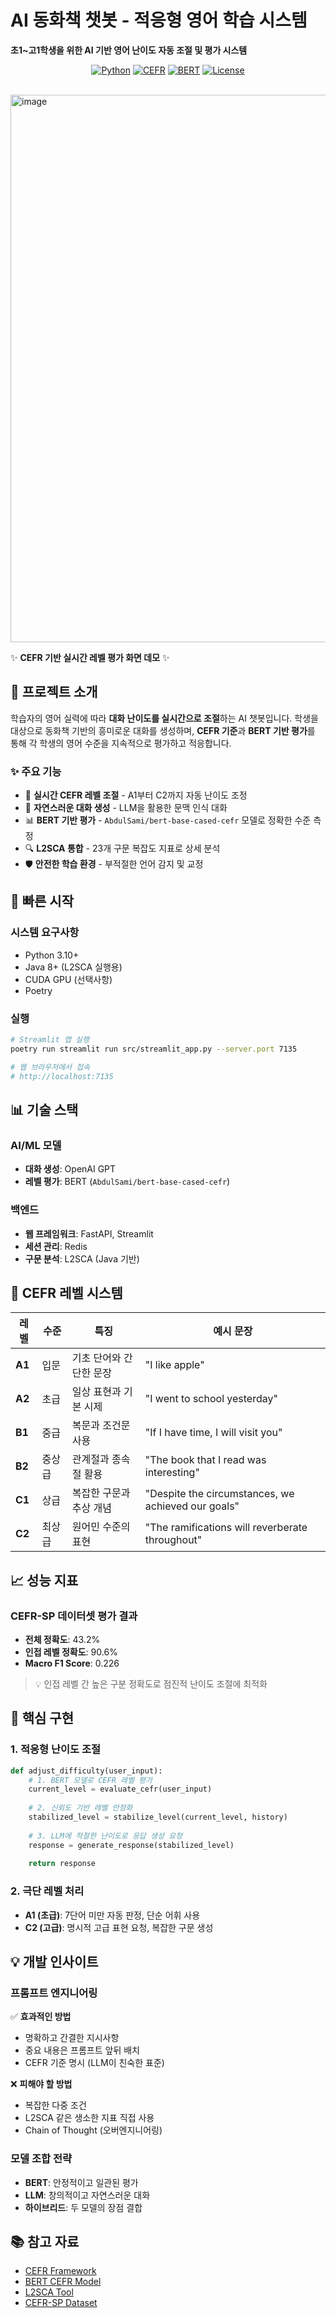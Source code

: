# AI 동화책 챗봇 - 적응형 영어 학습 시스템

**초1~고1학생을 위한 AI 기반 영어 난이도 자동 조절 및 평가 시스템**

<div align="center">
  
  [![Python](https://img.shields.io/badge/Python-3.10%2B-blue)](https://www.python.org/)
  [![CEFR](https://img.shields.io/badge/CEFR-A1--C2-green)](https://www.coe.int/)
  [![BERT](https://img.shields.io/badge/Model-BERT--based-orange)](https://huggingface.co/)
  [![License](https://img.shields.io/badge/License-MIT-yellow)](LICENSE)
  
</div>

<br>

<img width="1886" height="876" alt="image" src="https://github.com/user-attachments/assets/f4ed0408-ed37-4dad-9674-ee0f798b16b7" />

✨ **CEFR 기반 실시간 레벨 평가 화면 데모** ✨


## 📌 프로젝트 소개

학습자의 영어 실력에 따라 **대화 난이도를 실시간으로 조절**하는 AI 챗봇입니다. 학생을 대상으로 동화책 기반의 흥미로운 대화를 생성하며, **CEFR 기준**과 **BERT 기반 평가**를 통해 각 학생의 영어 수준을 지속적으로 평가하고 적응합니다.

### ✨ 주요 기능

- 🎯 **실시간 CEFR 레벨 조절** - A1부터 C2까지 자동 난이도 조정
- 💬 **자연스러운 대화 생성** - LLM을 활용한 문맥 인식 대화
- 📊 **BERT 기반 평가** - `AbdulSami/bert-base-cased-cefr` 모델로 정확한 수준 측정
- 🔍 **L2SCA 통합** - 23개 구문 복잡도 지표로 상세 분석
- 🛡️ **안전한 학습 환경** - 부적절한 언어 감지 및 교정

## 🚀 빠른 시작

### 시스템 요구사항

- Python 3.10+
- Java 8+ (L2SCA 실행용)
- CUDA GPU (선택사항)
- Poetry

### 실행

```bash
# Streamlit 앱 실행
poetry run streamlit run src/streamlit_app.py --server.port 7135

# 웹 브라우저에서 접속
# http://localhost:7135
```

## 📊 기술 스택

### AI/ML 모델
- **대화 생성**: OpenAI GPT
- **레벨 평가**: BERT (`AbdulSami/bert-base-cased-cefr`)

### 백엔드
- **웹 프레임워크**: FastAPI, Streamlit
- **세션 관리**: Redis
- **구문 분석**: L2SCA (Java 기반)

## 🎯 CEFR 레벨 시스템

| 레벨 | 수준 | 특징 | 예시 문장 |
|------|------|------|-----------|
| **A1** | 입문 | 기초 단어와 간단한 문장 | "I like apple" |
| **A2** | 초급 | 일상 표현과 기본 시제 | "I went to school yesterday" |
| **B1** | 중급 | 복문과 조건문 사용 | "If I have time, I will visit you" |
| **B2** | 중상급 | 관계절과 종속절 활용 | "The book that I read was interesting" |
| **C1** | 상급 | 복잡한 구문과 추상 개념 | "Despite the circumstances, we achieved our goals" |
| **C2** | 최상급 | 원어민 수준의 표현 | "The ramifications will reverberate throughout" |

## 📈 성능 지표

### CEFR-SP 데이터셋 평가 결과

- **전체 정확도**: 43.2%
- **인접 레벨 정확도**: 90.6%
- **Macro F1 Score**: 0.226

> 💡 인접 레벨 간 높은 구분 정확도로 점진적 난이도 조절에 최적화

## 🔧 핵심 구현

### 1. 적응형 난이도 조절

```python
def adjust_difficulty(user_input):
    # 1. BERT 모델로 CEFR 레벨 평가
    current_level = evaluate_cefr(user_input)
    
    # 2. 신뢰도 기반 레벨 안정화
    stabilized_level = stabilize_level(current_level, history)
    
    # 3. LLM에 적절한 난이도로 응답 생성 요청
    response = generate_response(stabilized_level)
    
    return response
```

### 2. 극단 레벨 처리

- **A1 (초급)**: 7단어 미만 자동 판정, 단순 어휘 사용
- **C2 (고급)**: 명시적 고급 표현 요청, 복잡한 구문 생성

## 💡 개발 인사이트

### 프롬프트 엔지니어링
✅ **효과적인 방법**
- 명확하고 간결한 지시사항
- 중요 내용은 프롬프트 앞뒤 배치
- CEFR 기준 명시 (LLM이 친숙한 표준)

❌ **피해야 할 방법**
- 복잡한 다중 조건
- L2SCA 같은 생소한 지표 직접 사용
- Chain of Thought (오버엔지니어링)

### 모델 조합 전략
- **BERT**: 안정적이고 일관된 평가
- **LLM**: 창의적이고 자연스러운 대화
- **하이브리드**: 두 모델의 장점 결합


## 📚 참고 자료

- [CEFR Framework](https://www.coe.int/en/web/common-european-framework-reference-languages)
- [BERT CEFR Model](https://huggingface.co/AbdulSami/bert-base-cased-cefr)
- [L2SCA Tool](https://sites.psu.edu/xxl13/l2sca/)
- [CEFR-SP Dataset](https://doi.org/10.18653/v1/2022.emnlp-main.416)
